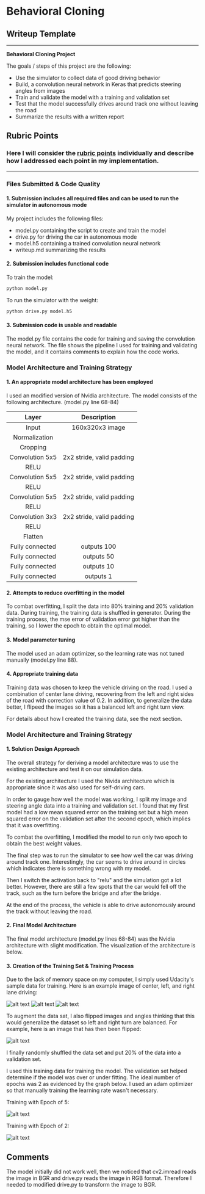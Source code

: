 # **Behavioral Cloning** 

## Writeup Template

---

**Behavioral Cloning Project**

The goals / steps of this project are the following:
* Use the simulator to collect data of good driving behavior
* Build, a convolution neural network in Keras that predicts steering angles from images
* Train and validate the model with a training and validation set
* Test that the model successfully drives around track one without leaving the road
* Summarize the results with a written report


[//]: # (Image References)

[image1]: ./images/center.jpg "Center"
[image2]: ./images/left.jpg "Left"
[image3]: ./images/right.jpg "Right"
[image4]: ./images/flipped.png "Flipped"
[image5]: ./images/epoch5.png "Epoch 5"
[image6]: ./images/epoch2.png "Epoch 2"


## Rubric Points
### Here I will consider the [rubric points](https://review.udacity.com/#!/rubrics/432/view) individually and describe how I addressed each point in my implementation.  

---
### Files Submitted & Code Quality

#### 1. Submission includes all required files and can be used to run the simulator in autonomous mode

My project includes the following files:
* model.py containing the script to create and train the model
* drive.py for driving the car in autonomous mode
* model.h5 containing a trained convolution neural network 
* writeup.md summarizing the results

#### 2. Submission includes functional code
To train the model:
```sh
python model.py
```
To run the simulator with the weight:
```sh
python drive.py model.h5
```

#### 3. Submission code is usable and readable

The model.py file contains the code for training and saving the convolution neural network. The file shows the pipeline I used for training and validating the model, and it contains comments to explain how the code works.

### Model Architecture and Training Strategy

#### 1. An appropriate model architecture has been employed

I used an modified version of Nvidia architecture. The model consists of the following architecture. (model.py line 68-84)

| Layer         		|     Description	        					| 
|:---------------------:|:---------------------------------------------:| 
| Input         		| 160x320x3 image   							|
| Normalization         		|    							| 
| Cropping         		|   							| 
| Convolution 5x5     	| 2x2 stride, valid padding	  |
| RELU					|												|
| Convolution 5x5     	| 2x2 stride, valid padding	  |
| RELU					|												|
| Convolution 5x5     	| 2x2 stride, valid padding	  |
| RELU					|												|
| Convolution 3x3     	| 2x2 stride, valid padding	  |
| RELU					|												|
| Flatten            |       |
| Fully connected | outputs 100|
| Fully connected | outputs 50|
| Fully connected | outputs 10|
| Fully connected | outputs 1|


#### 2. Attempts to reduce overfitting in the model

To combat overfitting, I split the data into 80% training and 20% validation data. During training, the training data is shuffled in generator. 
During the training process, the mse error of validation error got higher than the training, so I lower the epoch to obtain the optimal model. 

#### 3. Model parameter tuning

The model used an adam optimizer, so the learning rate was not tuned manually (model.py line 88).

#### 4. Appropriate training data

Training data was chosen to keep the vehicle driving on the road. I used a combination of center lane driving, recovering from the left and right sides of the road with correction value of 0.2. In addition, to generalize the data better, I flipeed the images so it has a balanced left and right turn view. 

For details about how I created the training data, see the next section. 

### Model Architecture and Training Strategy

#### 1. Solution Design Approach

The overall strategy for deriving a model architecture was to use the existing architecture and test it on our simulation data. 

For the existing architecture I used the Nivida architecture which is appropriate since it was also used for self-driving cars. 

In order to gauge how well the model was working, I split my image and steering angle data into a training and validation set. I found that my first model had a low mean squared error on the training set but a high mean squared error on the validation set after the second epoch, which implies that it was overfitting. 

To combat the overfitting, I modified the model to run only two epoch to obtain the best weight values.

The final step was to run the simulator to see how well the car was driving around track one. Interestingly, the car seems to drive around in circles which indicates there is something wrong with my model.

Then I switch the activation back to "relu" and the simulation got a lot better. However, there are still a few spots that the car would fell off the track, such as the turn before the bridge and after the bridge. 

At the end of the process, the vehicle is able to drive autonomously around the track without leaving the road.

#### 2. Final Model Architecture

The final model architecture (model.py lines 68-84) was the Nvidia architecture with slight modification. 
The visualization of the architecture is below.

#### 3. Creation of the Training Set & Training Process

Due to the lack of memory space on my computer, I simply used Udacity's sample data for training. Here is an example image of center, left, and right lane driving:

![alt text][image1]
![alt text][image2]
![alt text][image3]

To augment the data sat, I also flipped images and angles thinking that this would generalize the dataset so left and right turn are balanced. For example, here is an image that has then been flipped:

![alt text][image4]

I finally randomly shuffled the data set and put 20% of the data into a validation set. 

I used this training data for training the model. The validation set helped determine if the model was over or under fitting. The ideal number of epochs was 2 as evidenced by the graph below. I used an adam optimizer so that manually training the learning rate wasn't necessary.

Training with Epoch of 5:

![alt text][image5]

Training with Epoch of 2:

![alt text][image6]


## Comments

The model initially did not work well, then we noticed that cv2.imread reads the image in BGR and drive.py reads the image in RGB format. Therefore I needed to modified drive.py to transform the image to BGR. 

